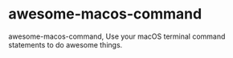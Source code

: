 # awesome-macos-command
awesome-macos-command, Use your macOS terminal command statements to do awesome things.
